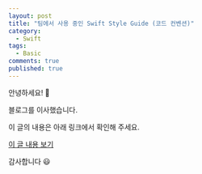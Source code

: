 ```yaml
---
layout: post
title: "팀에서 사용 중인 Swift Style Guide (코드 컨벤션)"
category:
  - Swift
tags:
  - Basic
comments: true
published: true
---
```


안녕하세요! 👋

블로그를 이사했습니다.

이 글의 내용은 아래 링크에서 확인해 주세요.

[이 글 내용 보기](https://gitminam.com/blog/ios/swift-style-guide/)

감사합니다 😃
